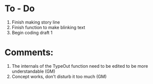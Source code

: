 # To - Do

1. Finish making story line
2. Finish function to make blinking text
3. Begin coding draft 1

# Comments:

1. The internals of the TypeOut function need to be edited to be more understandable (GM)
2. Concept works, don't disturb it too much (GM)

